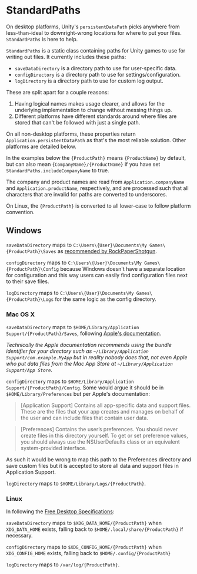 # StandardPaths

On desktop platforms, Unity's `persistentDataPath` picks anywhere from less-than-ideal to downright-wrong locations for where to put your files. `StandardPaths` is here to help.

`StandardPaths` is a static class containing paths for Unity games to use for writing out files. It currently includes these paths:

- `saveDataDirectory` is a directory path to use for user-specific data.
- `configDirectory` is a directory path to use for settings/configuration.
- `logDirectory` is a directory path to use for custom log output.

These are split apart for a couple reasons:

1. Having logical names makes usage clearer, and allows for the underlying implementation to change without messing things up.
2. Different platforms have different standards around where files are stored that can't be followed with just a single path.

On all non-desktop platforms, these properties return `Application.persistentDataPath` as that's the most reliable solution. Other platforms are detailed below.

In the examples below the `{ProductPath}` means `{ProductName}` by default, but can also mean `{CompanyName}/{ProductName}` if you have set `StandardPaths.includeCompanyName` to true.

The company and product names are read from `Application.companyName` and `Application.productName`, respectively, and are processed such that all characters that are invalid for paths are converted to underscores.

On Linux, the `{ProductPath}` is converted to all lower-case to follow platform convention.

## Windows

`saveDataDirectory` maps to `C:\Users\{User}\Documents\My Games\{ProductPath}\Saves` as [recommended by RockPaperShotgun](http://www.rockpapershotgun.com/2012/01/24/start-it-the-place-to-put-save-games/).

`configDirectory` maps to `C:\Users\{User}\Documents\My Games\{ProductPath}\Config` because Windows doesn't have a separate location for configuration and this way users can easily find configuration files next to their save files.

`logDirectory` maps to `C:\Users\{User}\Documents\My Games\{ProductPath}\Logs` for the same logic as the config directory.

### Mac OS X

`saveDataDirectory` maps to `$HOME/Library/Application Support/{ProductPath}/Saves`, following [Apple's documentation](https://developer.apple.com/library/ios/documentation/FileManagement/Conceptual/FileSystemProgrammingGuide/MacOSXDirectories/MacOSXDirectories.html).

_Technically the Apple documentation recommends using the bundle identifier for your directory such as `~/Library/Application Support/com.example.MyApp` but in reality nobody does that, not even Apple who put data files from the Mac App Store at `~/Library/Application Support/App Store`._

`configDirectory` maps to `$HOME/Library/Application Support/{ProductPath}/Config`. Some would argue it should be in `$HOME/Library/Preferences` but per Apple's documentation:

> [Application Support] Contains all app-specific data and support files. These are the files that your app creates and manages on behalf of the user and can include files that contain user data.

> [Preferences] Contains the user’s preferences. You should never create files in this directory yourself. To get or set preference values, you should always use the NSUserDefaults class or an equivalent system-provided interface.

As such it would be wrong to map this path to the Preferences directory and save custom files but it is accepted to store all data and support files in Application Support.

`logDirectory` maps to `$HOME/Library/Logs/{ProductPath}`.

### Linux

In following the [Free Desktop Specifications](http://standards.freedesktop.org/basedir-spec/basedir-spec-latest.html#variables):

`saveDataDirectory` maps to `$XDG_DATA_HOME/{ProductPath}` when `XDG_DATA_HOME` exists, falling back to `$HOME/.local/share/{ProductPath}` if necessary.

`configDirectory` maps to `$XDG_CONFIG_HOME/{ProductPath}` when `XDG_CONFIG_HOME` exists, falling back to `$HOME/.config/{ProductPath}`

`logDirectory` maps to `/var/log/{ProductPath}`.
